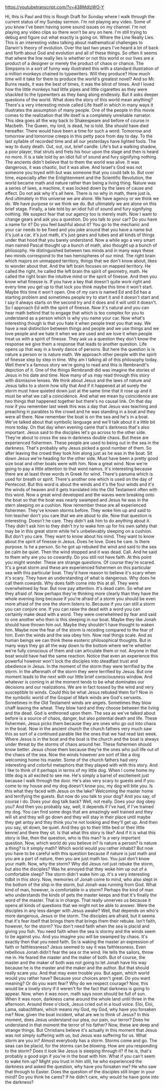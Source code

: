 https://youtubetranscript.com/?v=438MdlzWO-Y

 Hi, this is Paul and this is Rough Draft for Sunday where I walk through the current status of my Sunday sermon. I'm not playing any video. Some of you know I've been having some sound issues on my channel. I'm not playing any video clips so there won't be any on here. I'm still trying to debug and figure out what exactly is going on. Where the Line Really Lies. This is an interesting video talking about mathematical challenges to Darwin's theory of evolution. Over the last two years I've heard a lot of back and forth about God and evolution and all of these things. So often it seems that where the line really lies is whether or not this world or our lives are a product of a designer or merely the product of chaos or chance. The Simpsons in a sort of funny way illustrated this with a standard illustration of a million monkeys chained to typewriters. Will they produce? How much time will it take for them to produce the world's greatest novel? And so Mr. Burns reads, it was the best of times, it was the blirst of times. And I loved how the little monkeys had little pipes and little cigarettes as they were shackled to the typewriters as they bang along endlessly. But it asks deeper questions of the world. What does the story of this world mean anything? There's a very interesting movie called Life Itself in which in many ways it illustrates the assumption of many people. One of the people in this movie comes to the realization that life itself is a completely unreliable narrator. This idea goes all the way back to Shakespeare and before of course in Macbeth. The Queen, my lord, is dead, he is told. She should have died hereafter. There would have been a time for such a word. Tomorrow and tomorrow and tomorrow creeps in this petty pace from day to day. To the last syllable of recorded time and all our yesterdays have lighted fools. The way to dusty death. Out, out, out, brief candle. Life's but a walking shadow, a poor player, that struts and frets his hour upon the stage and then is heard no more. It is a tale told by an idiot full of sound and fury signifying nothing. The ancients didn't believe that to them the world was alive. It was dangerous, it was chaotic, but it was alive. And Israel's God was not someone you toyed with but was someone that you could talk to. But over time, especially after the Enlightenment and the Scientific Revolution, the world became math and nature rather than being a living thing. Nature was a series of laws, a machine, it was locked down by the laws of cause and effect. Do not ask why it's all here. There is no why in math, there just is. And ultimately in this universe we are alone. We have agency or we think we do. We have purpose or we think we do. But ultimately we are alone on this brief stage. Finally, a tale told by an idiot full of sound and fury signifying nothing. We suspect fear that our agency too is merely math. Now I want to change gears and ask you a question. Do you talk to your car? Do you have a name for it? Do you feel bashful about it? You go to the mechanic and your car needs to be fixed and you joke around that you have a name but it's just a car, it's just math, it's just gears and tubes and all kinds of things under that hood that you barely understand. Now a while ago a very smart man named Pascal thought up a bunch of math, also thought up a bunch of philosophy. He distinguished between two minds and in many ways these two minds correspond to the two hemispheres of our mind. The right brain which majors on unmapped territory, things that we don't know about, likes to wonder about that. And the left brain focuses on mapped territory. He called the right, he called the left brain the spirit of geometry, math. He called the right brain the intuitive mind or the spirit of finesse. And then you know what finesse is. If you have a key that doesn't quite work right and every time you get up to that lock you think maybe this time it won't start. Maybe this time it won't open. One of my cars is named Ed and Ed has a starting problem and sometimes people try to start it and it doesn't start and I say it always starts on the second try and it does and it will until it doesn't. So I approach Ed with the spirit of finesse. Now it's natural and you can hear math behind that to engage that which is too complex for you to understand as a person which is why you name your car. Now what's interesting though is that you hate it when people treat you that way. We have a real distinction between things and people and we use things and we love people and we hate it when we are used and we love it when people treat us with a spirit of finesse. They ask us a question they don't know the response we give them a response that leads to another question. Life opens up that way in a lovely dance of persons. But here the question is is nature a person or is nature math. We approach other people with the spirit of finesse step by step in time. Why am I talking all of this philosophy today. Well there's a famous story we're going to read and this is Rembrandt's depiction of it. One of the things Rembrandt did was imagine the stories of Jesus in his date and time. Now many of us may read through this story with dismissive lenses. We think about Jesus and the laws of nature and Jesus talks to a storm how silly that And if it happened at all surely the storm must have quieted down just at the same time that it rose up and it must be what we call a coincidence. And what we mean by coincidence are two things that happened together but there's no causal link. On that day now if you remember last week this was a day that Jesus was teaching and preaching in parables to the crowd and he was standing in a boat and they were all there. Now remember the boat is on the sea and he's in a boat. We've talked about that symbolic language and we'll talk about it a little bit more today. On that day when evening came that's darkness that's also important. Jesus said to the disciples let's go across to the other side. They're about to cross the sea in darkness double chaos. But these are experienced fishermen. These people are used to being out in the sea in the darkness. That's probably why Jesus picked a good number of them. So after leaving the crowd they took him along just as he was in the boat. Sit down Jesus we're heading for the other side. Must have been a pretty good size boat and other boats were with him. Now a great wind. Now we're going to pay a little attention to that word namos. It's interesting because there are at least three words in Greek for wind. There's panuma which is used for breath or spirit. There's another one which is used on the day of Pentecost. But this word is about the winds and it's the four winds and it's the winds of heaven and it gets translated into the Old Testament often with this word. Now a great wind developed and the waves were breaking onto the boat so that the boat was nearly swamped and Jesus he was in the stern sleeping on a cushion. Now remember these are all experienced fishermen. They've known storms before. They woke him up and said to him teacher don't you care that we are about to die. Now that question is interesting. Doesn't he care. They didn't ask him to do anything about it. They didn't ask him to they didn't try to wake him up for his own safety that may be in this great storm while he's unbelievably sleeping on a cushion. But don't you care. They want to know about his mind. They want to know about the spirit of finesse in Jesus. Does he love. Does he care. Is there purpose. Is he a person. So he got up rebuked the wind and said to the sea be calm be quiet. Then the wind stopped and it was dead. Call. And he said to them why are you so cowardly. Do you still not have faith. At this point you might wonder. These are strange questions. Of course they're scared. It's a great storm and these are experienced fishermen on this particular sea with this particular boat. They'd have reason to believe it's scary when it's scary. They have an understanding of what is dangerous. Why does he call them cowards. Why does faith come into this at all. They were overwhelmed by fear. But now pay attention. It's dead calm. So what are they afraid of. Now perhaps they're thinking more clearly than they have the whole evening long because if you're afraid of a storm you should be even more afraid of the one the storm listens to. Because if you can still a storm you can conjure one. If you can raise the dead with a word you can certainly make dead with a word. They were overwhelmed by fear and said to one another who then is this sleeping in our boat. Maybe they like Jonah should have thrown him out. Maybe they shouldn't have thought to waken him. Maybe now the fear of the storm is receding compared to the fear of him. Even the winds and the sea obey him. Now real things scale. And as human beings we can think these esoteric philosophical thoughts. But in many ways they go all the way down to the bottom where we're whether we're fully conscious of them and can articulate them or not. Anyone in that boat would have had the same reaction. Notice that even an experience this powerful however won't lock the disciples into steadfast trust and obedience in Jesus. In the moment of the storm they were terrified by the storm. In the aftermath of the storm they were terrified by Jesus. But one moment leads to the next with our little brief consciousness window. And whatever is coming in at the moment tends to be what dominates our decisions and our realizations. We are in fact tossed by the wind and very susceptible to winds. Could this be what Jesus rebuked them for? Now in the symbolic world of the Gospel of Mark winds are God's servants. Sometimes in the Old Testament winds are angels. Sometimes they blow chaff leaving the wheat. They blow hard and they choose between the living and the dead. God is enthroned upon them. The sea as we've talked about before is a source of chaos, danger, but also potential death and life. These fishermen, Jesus picks them because they are ones who go out into chaos in the boat. Now in the ancient church the church fathers very much saw this as sort of a continued parable like the ones that we had read last week. Where Jesus is in the boat and the boat is the church and the boat is always under threat by the storms of chaos around her. These fishermen should know better. Jesus chose them because they're the ones who pull life out of the chaos of the sea. Now the winds however are sort of like a dog welcoming home his master. Some of the church fathers had very interesting and colorful metaphors that they played with with this story. And I like to think of it perhaps in terms of my little dog. When I come home my little dog is all excited to see me. He's simply a barrel of excitement just because I walk through the door. He's also very scary to guests and if you come to my house and my dog doesn't know you, my dog will bite you. Is this what they faced with Jesus on the lake? Welcoming the master home and terrifying the guests. But now do you talk to your dog? And you say, of course I do. Does your dog talk back? Well, not really. Does your dog obey you? And then you probably say, well, it depends if I've had, if I've trained my dog. You can find some dogs that are amazingly well trained and they will sit and they will go down and they will stay in their place until maybe they get antsy and they think you're not looking and they'll get up. And then you say, sit down, be quiet. And they go to their little bed or their little kennel and there they sit. Is that what this story is like? And if it is what this story is like, then the question, who is this man? Is a very important question. Now, which world do you believe in? Is nature a person? Is nature a thing? Is it simply math? Which world would you rather inhabit? But now you have to be careful with this question because if nature is just math and you are a part of nature, then you are just math too. You just don't know your math. Now, why the storm? Why did Jesus not just rebuke the storm, but also the disciples? Was he annoyed that they woke him up out of a comfortable sleep? The storm didn't wake him up. It's a very interesting tidbit in this story. Now, memories of Jonah come to mind, who also slept in the bottom of the ship in the storm, but Jonah was running from God. What kind of man, however, is comfortable in a storm? Perhaps the kind of man who understands the kinds of pets the master keeps and that it's finally the word of the master. That is in charge. That really unnerves us because it opens all kinds of questions that we might not be able to answer. Were the disciples in any less danger with Jesus awake? Well, that depends on who's more dangerous, Jesus or the storm. The disciples are afraid, but it seems that it's fear itself that brings them that brings them their rebuke. Isn't faith, however, for the storm? You don't need faith when the sea is placid and giving you fish. You need faith when the sea is stormy and the winds seem to be against you. And you imagine you will be swamped by chaos. It's exactly then that you need faith. So is waking the master an expression of faith or faithlessness? Jesus seemed to say it was faithlessness. Even rebellious Jonah didn't fear the sea or the wind. He tells the sailors, throw me in. He feared the master and the maker of both. But of course, the master and the maker of both was not going to let Jonah have his way because he is the master and the maker and the author. But that should really scare you. And that may even trouble you. But again, which world would you rather have? Because your choices aren't great. Do you want meaning? Or do you want fear? Why do we respect courage? Now, this would be a lovely story if it weren't for the fact that darkness is going to appear. Now, when it was noon, math says noon should be full of sun. When it was noon, darkness came around the whole land until three in the afternoon. Around three o'clock, Jesus cried out in a loud voice. Eloi, Eloi, Lama, sabachthani, which means my God, my God, why have you forsaken me? Now, given the boat incident, what are we to think of Jesus? In this moment, does Jesus understand our plea, our pain, our terror? Does he understand in that moment the terror of his father? Now, these are deep and strange things. But Christians believe it's actually in this moment that Jesus was not simply suffering with us, but Jesus was suffering for us. What storm are you in? Almost everybody has a storm. Storms come and go. The seas can be placid, for the storms can be blowing. How are you responding to the storm? Does it look like Jesus is sleeping through it? If he is, that's probably a good sign if you're in the boat with him. What if you can't seem to wake him up? Might you trust in him still, he who experienced the darkness and asked the question, why have you forsaken me? He who saw that through to Easter. Does the question of the disciples still linger in your mind? Do you think he cares? If he didn't care, why would he have gone into the darkness?